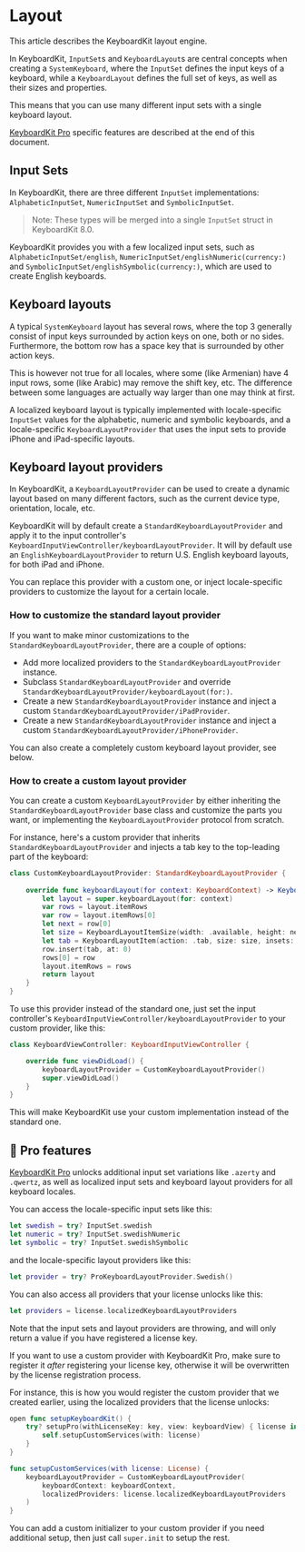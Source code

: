 # Layout

This article describes the KeyboardKit layout engine. 

In KeyboardKit, ``InputSet``s and ``KeyboardLayout``s are central concepts when creating a ``SystemKeyboard``, where the ``InputSet`` defines the input keys of a keyboard, while a ``KeyboardLayout`` defines the full set of keys, as well as their sizes and properties. 

This means that you can use many different input sets with a single keyboard layout. 

[KeyboardKit Pro][Pro] specific features are described at the end of this document.



## Input Sets

In KeyboardKit, there are three different ``InputSet`` implementations: ``AlphabeticInputSet``, ``NumericInputSet`` and ``SymbolicInputSet``.

> Note: These types will be merged into a single `InputSet` struct in KeyboardKit 8.0.

KeyboardKit provides you with a few localized input sets, such as ``AlphabeticInputSet/english``, ``NumericInputSet/englishNumeric(currency:)`` and ``SymbolicInputSet/englishSymbolic(currency:)``, which are used to create English keyboards. 



## Keyboard layouts

A typical ``SystemKeyboard`` layout has several rows, where the top 3 generally consist of input keys surrounded by action keys on one, both or no sides. Furthermore, the bottom row has a space key that is surrounded by other action keys. 

This is however not true for all locales, where some (like Armenian) have 4 input rows, some (like Arabic) may remove the shift key, etc. The difference between some languages are actually way larger than one may think at first.

A localized keyboard layout is typically implemented with locale-specific ``InputSet`` values for the alphabetic, numeric and symbolic keyboards, and a locale-specific ``KeyboardLayoutProvider`` that uses the input sets to provide iPhone and iPad-specific layouts. 



## Keyboard layout providers

In KeyboardKit, a ``KeyboardLayoutProvider`` can be used to create a dynamic layout based on many different factors, such as the current device type, orientation, locale, etc. 

KeyboardKit will by default create a ``StandardKeyboardLayoutProvider`` and apply it to the input controller's ``KeyboardInputViewController/keyboardLayoutProvider``. It will by default use an ``EnglishKeyboardLayoutProvider`` to return U.S. English keyboard layouts, for both iPad and iPhone.

You can replace this provider with a custom one, or inject locale-specific providers to customize the layout for a certain locale.


### How to customize the standard layout provider

If you want to make minor customizations to the ``StandardKeyboardLayoutProvider``, there are a couple of options:

* Add more localized providers to the ``StandardKeyboardLayoutProvider`` instance. 
* Subclass ``StandardKeyboardLayoutProvider`` and override ``StandardKeyboardLayoutProvider/keyboardLayout(for:)``.
* Create a new ``StandardKeyboardLayoutProvider`` instance and inject a custom ``StandardKeyboardLayoutProvider/iPadProvider``.
* Create a new ``StandardKeyboardLayoutProvider`` instance and inject a custom ``StandardKeyboardLayoutProvider/iPhoneProvider``.

You can also create a completely custom keyboard layout provider, see below.


### How to create a custom layout provider

You can create a custom ``KeyboardLayoutProvider`` by either inheriting the ``StandardKeyboardLayoutProvider`` base class and customize the parts you want, or implementing the ``KeyboardLayoutProvider`` protocol from scratch.

For instance, here's a custom provider that inherits ``StandardKeyboardLayoutProvider`` and injects a tab key to the top-leading part of the keyboard:

```swift
class CustomKeyboardLayoutProvider: StandardKeyboardLayoutProvider {
    
    override func keyboardLayout(for context: KeyboardContext) -> KeyboardLayout {
        let layout = super.keyboardLayout(for: context)
        var rows = layout.itemRows
        var row = layout.itemRows[0]
        let next = row[0]
        let size = KeyboardLayoutItemSize(width: .available, height: next.size.height)
        let tab = KeyboardLayoutItem(action: .tab, size: size, insets: next.insets)
        row.insert(tab, at: 0)
        rows[0] = row
        layout.itemRows = rows
        return layout
    }
}
```

To use this provider instead of the standard one, just set the input controller's ``KeyboardInputViewController/keyboardLayoutProvider`` to your custom provider, like this:

```swift
class KeyboardViewController: KeyboardInputViewController {

    override func viewDidLoad() {
        keyboardLayoutProvider = CustomKeyboardLayoutProvider()
        super.viewDidLoad()
    }
}
```

This will make KeyboardKit use your custom implementation instead of the standard one.



## 👑 Pro features

[KeyboardKit Pro][Pro] unlocks additional input set variations like `.azerty` and `.qwertz`, as well as localized input sets and keyboard layout providers for all keyboard locales.

You can access the locale-specific input sets like this:

```swift
let swedish = try? InputSet.swedish
let numeric = try? InputSet.swedishNumeric
let symbolic = try? InputSet.swedishSymbolic
```

and the locale-specific layout providers like this:

```swift
let provider = try? ProKeyboardLayoutProvider.Swedish()
```

You can also access all providers that your license unlocks like this:

```swift
let providers = license.localizedKeyboardLayoutProviders
```

Note that the input sets and layout providers are throwing, and will only return a value if you have registered a license key.

If you want to use a custom provider with KeyboardKit Pro, make sure to register it *after* registering your license key, otherwise it will be overwritten by the license registration process.

For instance, this is how you would register the custom provider that we created earlier, using the localized providers that the license unlocks:

```swift
open func setupKeyboardKit() {
    try? setupPro(withLicenseKey: key, view: keyboardView) { license in
        self.setupCustomServices(with: license)
    }
}

func setupCustomServices(with license: License) {
    keyboardLayoutProvider = CustomKeyboardLayoutProvider(
        keyboardContext: keyboardContext,
        localizedProviders: license.localizedKeyboardLayoutProviders
    )
}
```

You can add a custom initializer to your custom provider if you need additional setup, then just call `super.init` to setup the rest.


[Pro]: https://github.com/KeyboardKit/KeyboardKitPro   
